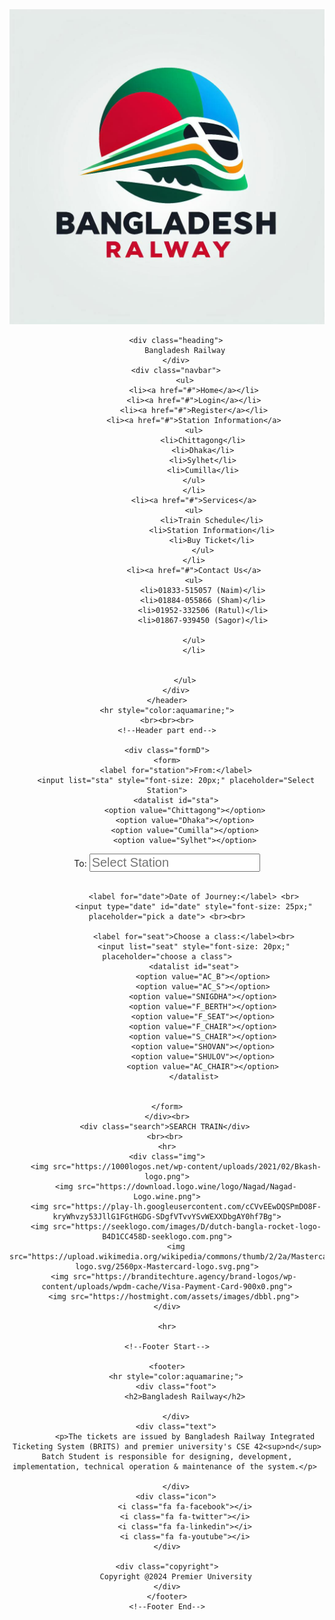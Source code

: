 <!DOCTYPE html>
<html lang="en">
<head>
    <meta charset="UTF-8">
    <meta name="viewport" content="width=device-width, initial-scale=1.0">
    <link rel="stylesheet" href="https://cdnjs.cloudflare.com/ajax/libs/font-awesome/4.7.0/css/font-awesome.min.css">
    <title>Railway.Management</title>
    <link rel="stylesheet" href="mystyle.css">
</head>
<body>
    <!--Header part start-->
    <header>
        <div class="logo">
            <img src="Railway logo.jpg">
        </div>
        
        <div class="heading">
            Bangladesh Railway
        </div>
        <div class="navbar">
            <ul>
                <li><a href="#">Home</a></li>
                <li><a href="#">Login</a></li>
                <li><a href="#">Register</a></li>
                <li><a href="#">Station Information</a>
                <ul>
                    <li>Chittagong</li>
                    <li>Dhaka</li>
                    <li>Sylhet</li>
                    <li>Cumilla</li>
                </ul>
                </li>
                <li><a href="#">Services</a>
                <ul>
                        <li>Train Schedule</li>
                        <li>Station Information</li>
                        <li>Buy Ticket</li>
                    </ul>
                </li>
                <li><a href="#">Contact Us</a>
                <ul>
                    <li>01833-515057 (Naim)</li>
                    <li>01884-055866 (Sham)</li>
                    <li>01952-332506 (Ratul)</li>
                    <li>01867-939450 (Sagor)</li>

                </ul>
                </li>
                

            </ul>
        </div>
    </header>
    <hr style="color:aquamarine;">
    <br><br><br>
    <!--Header part end-->
    
    <div class="formD">
    <form>
        <label for="station">From:</label>
        <input list="sta" style="font-size: 20px;" placeholder="Select Station">
        <datalist id="sta">
            <option value="Chittagong"></option>
            <option value="Dhaka"></option>
            <option value="Cumilla"></option>
            <option value="Sylhet"></option>

</datalist> 
                <label for="station">To:</label>
                <input list="sta" style="font-size: 20px;" placeholder="Select Station">
                <datalist id="sta">
                    <option value="Chittagong"></option>
                    <option value="Dhaka"></option>
                    <option value="Cumilla"></option>
                    <option value="Sylhet"></option>
                </datalist> <br> <br>
                
                <label for="date">Date of Journey:</label> <br>
                <input type="date" id="date" style="font-size: 25px;" placeholder="pick a date"> <br><br>

                <label for="seat">Choose a class:</label><br>
                <input list="seat" style="font-size: 20px;" placeholder="choose a class">
                <datalist id="seat">
                    <option value="AC_B"></option>
                    <option value="AC_S"></option>
                    <option value="SNIGDHA"></option>
                    <option value="F_BERTH"></option>
                    <option value="F_SEAT"></option>
                    <option value="F_CHAIR"></option>
                    <option value="S_CHAIR"></option>
                    <option value="SHOVAN"></option>
                    <option value="SHULOV"></option>
                    <option value="AC_CHAIR"></option>
                </datalist>
                

    </form>
    </div><br>
    <div class="search">SEARCH TRAIN</div> 
    <br><br> 
    <hr>
    <div class="img">
        <img src="https://1000logos.net/wp-content/uploads/2021/02/Bkash-logo.png">
        <img src="https://download.logo.wine/logo/Nagad/Nagad-Logo.wine.png">
        <img src="https://play-lh.googleusercontent.com/cCVvEEwDQSPmDO8F-kryWhvzy53JllG1FGtHGDG-SDgfVTvvYSvWEXXDbgAY0hf7Bg">
        <img src="https://seeklogo.com/images/D/dutch-bangla-rocket-logo-B4D1CC458D-seeklogo.com.png">
        <img src="https://upload.wikimedia.org/wikipedia/commons/thumb/2/2a/Mastercard-logo.svg/2560px-Mastercard-logo.svg.png">
       <img src="https://branditechture.agency/brand-logos/wp-content/uploads/wpdm-cache/Visa-Payment-Card-900x0.png">
       <img src="https://hostmight.com/assets/images/dbbl.png">
    </div>
    
    <hr>
    
    <!--Footer Start-->
    
    <footer>
        <hr style="color:aquamarine;">
        <div class="foot">
            <h2>Bangladesh Railway</h2>

        </div>
        <div class="text">
            <p>The tickets are issued by Bangladesh Railway Integrated Ticketing System (BRITS) and premier university's CSE 42<sup>nd</sup> Batch Student is responsible for designing, development, implementation, technical operation & maintenance of the system.</p> 

        </div>
        <div class="icon">
            <i class="fa fa-facebook"></i>
            <i class="fa fa-twitter"></i>
            <i class="fa fa-linkedin"></i>
            <i class="fa fa-youtube"></i>
    </div>

    <div class="copyright">
        Copyright @2024 Premier University
    </div>
    </footer>
    <!--Footer End-->


</body>
</html>
